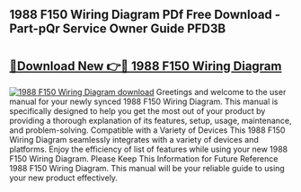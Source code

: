 ## 1988 F150 Wiring Diagram PDf Free Download - Part-pQr Service Owner Guide PFD3B

# <h2><a href="http://dfsajru.blite.top/?on=1988+F150+Wiring+Diagram">🔗Download New 👉🔴 1988 F150 Wiring Diagram</a></h2>

[![1988 F150 Wiring Diagram download](https://i.imgur.com/lujVjoI.png)](http://dfsajru.blite.top/?on=1988+F150+Wiring+Diagram)
Greetings and welcome to the user manual for your newly synced 1988 F150 Wiring Diagram. This manual is specifically designed to help you get the most out of your product by providing a thorough explanation of its features, setup, usage, maintenance, and problem-solving. Compatible with a Variety of Devices This 1988 F150 Wiring Diagram seamlessly integrates with a variety of devices and platforms. Enjoy the efficiency of list of features while using your new 1988 F150 Wiring Diagram. Please Keep This Information for Future Reference 1988 F150 Wiring Diagram. This manual will be your reliable guide to using your new product effectively.
